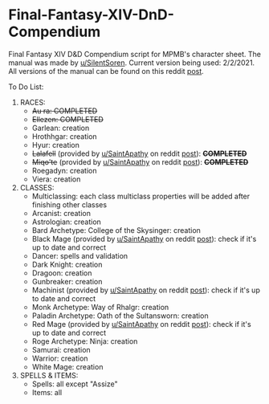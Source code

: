 # Final-Fantasy-XIV-DnD-Compendium
Final Fantasy XIV D&amp;D Compendium script for MPMB's character sheet. The manual was made by [u/SilentSoren](https://www.reddit.com/user/SilentSoren/ "Reddit user"). Current version being used: 2/2/2021. All versions of the manual can be found on this reddit [post](https://www.reddit.com/r/FFXIVxDnD/comments/aoxa5v/current_build_and_previous_versions/?sort=new "Reddit post").

To Do List:
1. RACES:
    * ~~Au ra: COMPLETED~~
    * ~~Ellezen: COMPLETED~~
    * Garlean: creation
    * Hrothhgar: creation
    * Hyur: creation
    * ~~Lalafell~~ (provided by [u/SaintApathy](https://www.reddit.com/user/SaintApathy/posts/ "Reddit user") on reddit [post](https://www.reddit.com/r/FFXIVxDnD/comments/b2l709/shadowbringers_content_import_scripts_for_rmpmb_s/ "Reddit post")): ~~**COMPLETED**~~
    * ~~Miqo'te~~  (provided by [u/SaintApathy](https://www.reddit.com/user/SaintApathy/posts/ "Reddit user") on reddit [post](https://www.reddit.com/r/FFXIVxDnD/comments/b2l709/shadowbringers_content_import_scripts_for_rmpmb_s/ "Reddit post")): ~~**COMPLETED**~~
    * Roegadyn: creation
    * Viera: creation
2. CLASSES:
    * Multiclassing: each class multiclass properties will be added after finishing other classes
    * Arcanist: creation
    * Astrologian: creation
    * Bard Archetype: College of the Skysinger: creation
    * Black Mage (provided by [u/SaintApathy](https://www.reddit.com/user/SaintApathy/posts/ "Reddit user") on reddit [post](https://www.reddit.com/r/FFXIVxDnD/comments/b2l709/shadowbringers_content_import_scripts_for_rmpmb_s/ "Reddit post")): check if it's up to date and correct
    * Dancer: spells and validation
    * Dark Knight: creation
    * Dragoon: creation
    * Gunbreaker: creation
    * Machinist (provided by [u/SaintApathy](https://www.reddit.com/user/SaintApathy/posts/ "Reddit user") on reddit [post](https://www.reddit.com/r/FFXIVxDnD/comments/b2l709/shadowbringers_content_import_scripts_for_rmpmb_s/ "Reddit post")): check if it's up to date and correct
    * Monk Archetype: Way of Rhalgr: creation
    * Paladin Archetype: Oath of the Sultansworn: creation
    * Red Mage (provided by [u/SaintApathy](https://www.reddit.com/user/SaintApathy/posts/ "Reddit user") on reddit [post](https://www.reddit.com/r/FFXIVxDnD/comments/b2l709/shadowbringers_content_import_scripts_for_rmpmb_s/ "Reddit post")): check if it's up to date and correct
    * Roge Archetype: Ninja: creation
    * Samurai: creation
    * Warrior: creation
    * White Mage: creation
3. SPELLS &amp; ITEMS:
    * Spells: all except "Assize"
    * Items: all

